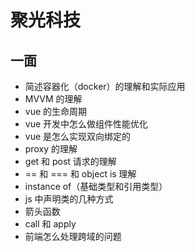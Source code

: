 # 聚光科技

## 一面

- 简述容器化（docker）的理解和实际应用
- MVVM 的理解
- vue 的生命周期
- vue 开发中怎么做组件性能优化
- vue 是怎么实现双向绑定的
- proxy 的理解
- get 和 post 请求的理解
- == 和 === 和 object is 理解
- instance of（基础类型和引用类型）
- js 中声明类的几种方式
- 箭头函数
- call 和 apply
- 前端怎么处理跨域的问题
